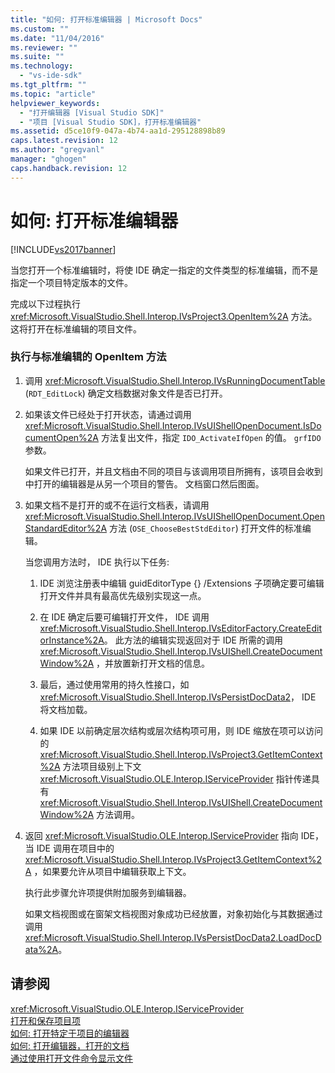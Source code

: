 ```yaml
---
title: "如何: 打开标准编辑器 | Microsoft Docs"
ms.custom: ""
ms.date: "11/04/2016"
ms.reviewer: ""
ms.suite: ""
ms.technology: 
  - "vs-ide-sdk"
ms.tgt_pltfrm: ""
ms.topic: "article"
helpviewer_keywords: 
  - "打开编辑器 [Visual Studio SDK]"
  - "项目 [Visual Studio SDK]，打开标准编辑器"
ms.assetid: d5ce10f9-047a-4b74-aa1d-295128898b89
caps.latest.revision: 12
ms.author: "gregvanl"
manager: "ghogen"
caps.handback.revision: 12
---
```

# 如何: 打开标准编辑器
[!INCLUDE[vs2017banner](../code-quality/includes/vs2017banner.md)]

当您打开一个标准编辑时，将使 IDE 确定一指定的文件类型的标准编辑，而不是指定一个项目特定版本的文件。  
  
 完成以下过程执行 <xref:Microsoft.VisualStudio.Shell.Interop.IVsProject3.OpenItem%2A> 方法。  这将打开在标准编辑的项目文件。  
  
### 执行与标准编辑的 OpenItem 方法  
  
1.  调用 <xref:Microsoft.VisualStudio.Shell.Interop.IVsRunningDocumentTable> \(`RDT_EditLock`\) 确定文档数据对象文件是否已打开。  
  
2.  如果该文件已经处于打开状态，请通过调用 <xref:Microsoft.VisualStudio.Shell.Interop.IVsUIShellOpenDocument.IsDocumentOpen%2A> 方法复出文件，指定 `IDO_ActivateIfOpen` 的值。 `grfIDO` 参数。  
  
     如果文件已打开，并且文档由不同的项目与该调用项目所拥有，该项目会收到中打开的编辑器是从另一个项目的警告。  文档窗口然后图面。  
  
3.  如果文档不是打开的或不在运行文档表，请调用 <xref:Microsoft.VisualStudio.Shell.Interop.IVsUIShellOpenDocument.OpenStandardEditor%2A> 方法 \(`OSE_ChooseBestStdEditor`\) 打开文件的标准编辑。  
  
     当您调用方法时， IDE 执行以下任务:  
  
    1.  IDE 浏览注册表中编辑 guidEditorType {} \/Extensions 子项确定要可编辑打开文件并具有最高优先级别实现这一点。  
  
    2.  在 IDE 确定后要可编辑打开文件， IDE 调用 <xref:Microsoft.VisualStudio.Shell.Interop.IVsEditorFactory.CreateEditorInstance%2A>。  此方法的编辑实现返回对于 IDE 所需的调用 <xref:Microsoft.VisualStudio.Shell.Interop.IVsUIShell.CreateDocumentWindow%2A> ，并放置新打开文档的信息。  
  
    3.  最后，通过使用常用的持久性接口，如 <xref:Microsoft.VisualStudio.Shell.Interop.IVsPersistDocData2>， IDE 将文档加载。  
  
    4.  如果 IDE 以前确定层次结构或层次结构项可用，则 IDE 缩放在项可以访问的 <xref:Microsoft.VisualStudio.Shell.Interop.IVsProject3.GetItemContext%2A> 方法项目级别上下文 <xref:Microsoft.VisualStudio.OLE.Interop.IServiceProvider> 指针传递具有 <xref:Microsoft.VisualStudio.Shell.Interop.IVsUIShell.CreateDocumentWindow%2A> 方法调用。  
  
4.  返回 <xref:Microsoft.VisualStudio.OLE.Interop.IServiceProvider> 指向 IDE，当 IDE 调用在项目中的 <xref:Microsoft.VisualStudio.Shell.Interop.IVsProject3.GetItemContext%2A> ，如果要允许从项目中编辑获取上下文。  
  
     执行此步骤允许项提供附加服务到编辑器。  
  
     如果文档视图或在窗架文档视图对象成功已经放置，对象初始化与其数据通过调用 <xref:Microsoft.VisualStudio.Shell.Interop.IVsPersistDocData2.LoadDocData%2A>。  
  
## 请参阅  
 <xref:Microsoft.VisualStudio.OLE.Interop.IServiceProvider>   
 [打开和保存项目项](../extensibility/internals/opening-and-saving-project-items.md)   
 [如何: 打开特定于项目的编辑器](../extensibility/how-to-open-project-specific-editors.md)   
 [如何: 打开编辑器，打开的文档](../extensibility/how-to-open-editors-for-open-documents.md)   
 [通过使用打开文件命令显示文件](../extensibility/internals/displaying-files-by-using-the-open-file-command.md)
